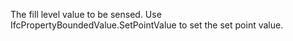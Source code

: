 The fill level value to be sensed. Use IfcPropertyBoundedValue.SetPointValue to set the set point value.